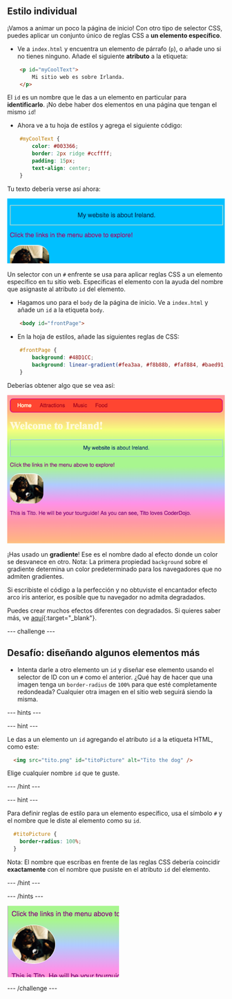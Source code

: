 ## Estilo individual

¡Vamos a animar un poco la página de inicio! Con otro tipo de selector CSS, puedes aplicar un conjunto único de reglas CSS a **un elemento específico**.

+ Ve a `index.html` y encuentra un elemento de párrafo (`p`), o añade uno si no tienes ninguno. Añade el siguiente **atributo** a la etiqueta:

```html
    <p id="myCoolText">
        Mi sitio web es sobre Irlanda.
    </p> 
```

El `id` es un nombre que le das a un elemento en particular para **identificarlo**. ¡No debe haber dos elementos en una página que tengan el mismo `id`!

+ Ahora ve a tu hoja de estilos y agrega el siguiente código:

```css
    #myCoolText {
        color: #003366;
        border: 2px ridge #ccffff;
        padding: 15px;
        text-align: center;
    }
```

Tu texto debería verse así ahora:

![Texto con un color diferente y un borde a su alrededor](images/paragraphIdStyle.png)

Un selector con un `#` enfrente se usa para aplicar reglas CSS a un elemento específico en tu sitio web. Especificas el elemento con la ayuda del nombre que asignaste al atributo `id` del elemento.

+ Hagamos uno para el `body` de la página de inicio. Ve a `index.html` y añade un `id` a la etiqueta `body`.

```html
    <body id="frontPage">
```

+ En la hoja de estilos, añade las siguientes reglas de CSS:

```css
    #frontPage {
        background: #48D1CC;
        background: linear-gradient(#fea3aa, #f8b88b, #faf884, #baed91, #baed91, #b2cefe, #f2a2e8, #fea3aa);
    }
```

Deberías obtener algo que se vea así:

![Fondo degradado del arco iris](images/frontPageIdStyles.png)

¡Has usado un **gradiente**! Ese es el nombre dado al efecto donde un color se desvanece en otro. Nota: La primera propiedad `background` sobre el gradiente determina un color predeterminado para los navegadores que no admiten gradientes.

Si escribiste el código a la perfección y no obtuviste el encantador efecto arco iris anterior, es posible que tu navegador no admita degradados.

Puedes crear muchos efectos diferentes con degradados. Si quieres saber más, ve [aquí](http://dojo.soy/html2-css-gradients){:target="_blank"}.

\--- challenge \---

## Desafío: diseñando algunos elementos más

+ Intenta darle a otro elemento un `id` y diseñar ese elemento usando el selector de ID con un `#` como el anterior. ¿Qué hay de hacer que una imagen tenga un `border-radius` de `100%` para que esté completamente redondeada? Cualquier otra imagen en el sitio web seguirá siendo la misma. 

\--- hints \---

\--- hint \---

Le das a un elemento un `id` agregando el atributo `id` a la etiqueta HTML, como este:

```html
  <img src="tito.png" id="titoPicture" alt="Tito the dog" />        
```

Elige cualquier nombre `id` que te guste.

\--- /hint \---

\--- hint \---

Para definir reglas de estilo para un elemento específico, usa el símbolo `#` y el nombre que le diste al elemento como su `id`.

```css
  #titoPicture {
    border-radius: 100%;
  }
```

Nota: El nombre que escribas en frente de las reglas CSS debería coincidir **exactamente** con el nombre que pusiste en el atributo `id` del elemento.

\--- /hint \---

\--- /hints \---

![Una imagen redonda de Tito con un borde blanco](images/titoPictureIdStyle.png)

\--- /challenge \---